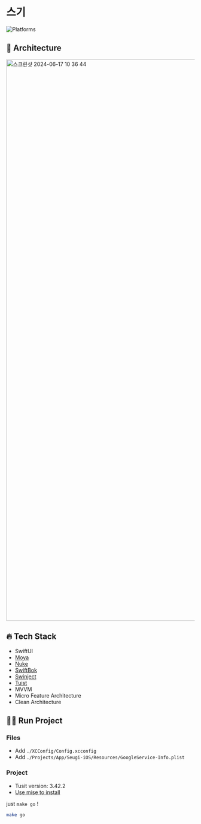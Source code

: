 # 스기
![Platforms](https://img.shields.io/badge/Platforms-iOS-red?style=flat-square)

## 🍰 Architecture
<img width="1499" alt="스크린샷 2024-06-17 10 36 44" src="https://github.com/apeun-gidaechi/seugi-ios/assets/128120228/66fc4110-a123-48b4-b870-a3ff7a10f9df">

## 🔥 Tech Stack
- SwiftUI
- [Moya](https://github.com/Moya/Moya)
- [Nuke](https://github.com/kean/Nuke)
- [SwiftBok](https://github.com/bestswlkh0310/swiftBok/)
- [Swinject](https://github.com/Swinject/Swinject)
- [Tuist](https://github.com/tuist/tuist)
- MVVM
- Micro Feature Architecture
- Clean Architecture

## 🏃‍♂️ Run Project

### Files
- Add `./XCConfig/Config.xcconfig`
- Add `./Projects/App/Seugi-iOS/Resources/GoogleService-Info.plist`

### Project
- Tusit version: 3.42.2
- [Use mise to install](https://docs.tuist.io/guide/introduction/installation)

just `make go` !
```bash
make go
```
